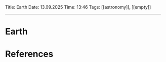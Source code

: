 Title: Earth
Date: 13.09.2025
Time: 13:46
Tags: [[astronomy]], [[empty]]

---
# Earth



# References